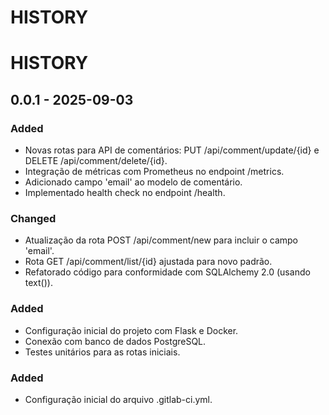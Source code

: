 # HISTORY

# HISTORY

## 0.0.1 - 2025-09-03
### Added
- Novas rotas para API de comentários: PUT /api/comment/update/{id} e DELETE /api/comment/delete/{id}.
- Integração de métricas com Prometheus no endpoint /metrics.
- Adicionado campo 'email' ao modelo de comentário.
- Implementado health check no endpoint /health.

### Changed
- Atualização da rota POST /api/comment/new para incluir o campo 'email'.
- Rota GET /api/comment/list/{id} ajustada para novo padrão.
- Refatorado código para conformidade com SQLAlchemy 2.0 (usando text()).

### Added
- Configuração inicial do projeto com Flask e Docker.
- Conexão com banco de dados PostgreSQL.
- Testes unitários para as rotas iniciais.

### Added
- Configuração inicial do arquivo .gitlab-ci.yml.